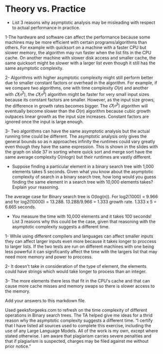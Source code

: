 # Theory vs. Practice

- List 3 reasons why asymptotic analysis may be misleading with respect to
  actual performance in practice.
  
1-The hardware and software can affect the performance because some machines may be more efficient with certain programs/algorithms than others. For example with quicksort on a machine with a faster CPU but slower memory, the algorithm may run faster when the list fits in the CPU cache. On another machine with slower disk access and smaller cache, the same quicksort might be slower with a larger list even though it still has the same asymptotic complexity.

2- Algorithms with higher asymptotic complexity might still perform better due to smaller constant factors or overhead in the algorithm. For example, if we compare two algorithms, one with time complexity 
𝑂(𝑛) and another with $𝑂(𝑛^3)$, the $𝑂(𝑛^3)$ algorithm might be faster for very small input sizes because its constant factors are smaller. However, as the input size grows, the difference in growth rates becomes bigger. The 
$𝑂(𝑛^3)$ algorithm will eventually become slower than the 𝑂(𝑛) algorithm because cubic growth outpaces linear growth as the input size increases. Constant factors are ignored once the input is large enough.

3- Two algorithms can have the same asymptotic analysis but the actual running time could be different. The asymptotic analysis only gives the general bounds so as n approaches infinity the runtimes could vary greatly even though they have the same expression. This is shown in the slides with the graph on slide 37 in sorting where quick sort and merge sort have the same average complexity O(nlogn) but their runtimes are vastly different.

- Suppose finding a particular element in a binary search tree with 1,000
  elements takes 5 seconds. Given what you know about the asymptotic complexity
  of search in a binary search tree, how long would you guess finding the same
  element in a search tree with 10,000 elements takes? Explain your reasoning.
  
The average case for Binary search tree is O(log(n)). For log2(1000) = 9.966 and for log2(10000) = 13.288. 13.288/9.966 = 1.333 growth rate. 1.333 x 5 = 6.665 seconds.

- You measure the time with 10,000 elements and it takes 100 seconds! List 3
  reasons why this could be the case, given that reasoning with the asymptotic
  complexity suggests a different time.

1- While using different compilers and languages can affect smaller inputs they can affect larger inputs even more because it takes longer to proccess to larger lists. If the two tests are run on different machines with one being less powerful it can significantly affect the time with the largers list that may need more memory and power to proccess.

2- It doesn't take in consideration of the type of element, the elements could have strings which would take longer to process than an integer.

3- The more elements there less that fit in the CPU's cache and that can cause more cache misses and memory swaps so there is slower access to the memory.


Add your answers to this markdown file.


Used geeksforgeeks.com to refresh on the time complexity of different operations in Binary search trees. The TA helped give me ideas for a thrid reason why the asymptotic complexity suggests a different time. “I certify that I have listed all sources used to complete this exercise, including the use of any Large Language Models. All of the work is my own, except where stated otherwise. I am aware that plagiarism carries severe penalties and that if plagiarism is suspected, charges may be filed against me without prior notice.”
